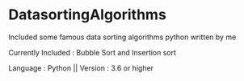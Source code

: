 # DatasortingAlgorithms
Included some famous data sorting algorithms python written by me

Currently Included : Bubble Sort and Insertion sort

Language : Python
|| Version : 3.6 or higher
